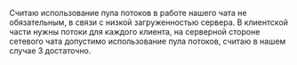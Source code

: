 Считаю использование пула потоков в работе нашего чата не обязательным, в связи с низкой загруженностью сервера. 
В клиентской части нужны потоки для каждого клиента, на серверной стороне сетевого чата допустимо использование пула потоков, считаю в нашем случае 3 достаточно.
